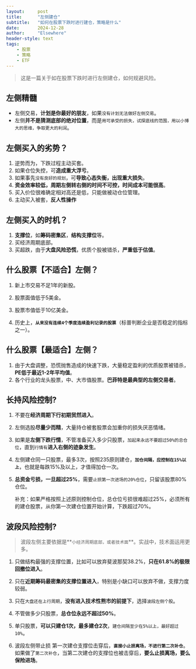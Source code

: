 ```yaml
---
layout: 	post
title: 		"左侧建仓"
subtitle: 	"如何在股票下跌时进行建仓，策略是什么"
date:       2024-12-28
author: 	"Elsewhere"
header-style: text
tags:
    - 股票
    - 策略
    - ETF
---
```


> 这是一篇关于如在股票下跌时进行左侧建仓，如何规避风险。



## 左侧精髓

- 左侧交易，**计划是你最好的朋友**，如果`没有计划无法做好左侧交易`。
- 左侧**并不是猜测底部的绝对位置**，而是`用可承受的损失，试探底线的范围，用以小博大的思维，争取更大的利润`。

## 左侧买入的劣势？
1. 逆势而为，下跌过程主动买套。
2. 如果仓位失控，可**造成重大浮亏**。
3. 如果事先`没有良好的规划`，可**导致心态失衡，出现重大损失**。
4. **资金效率较低，周期左侧转右侧的时间不可控，时间成本可能很高**。
5. 买入价位很难确定相对高还是低，只能做被动仓位管理。
6. 主动买入被套，**反人性操作**

## 左侧买入的时机？
1. **支撑位**，如**筹码密集区**，**结构支撑位**等。
2. 买经济周期底部。
3. 买超跌，由于**大盘风险恐慌**，优质个股被错杀，**严重低于估值**。

## 什么股票【不适合】左侧？
1. 新上市交易不足1年的新股。

2. 股票面值低于5美金。
3. 股票市值低于10亿美金。
4. 历史上，**`从来没有连续4个季度连续盈利记录的股票`**（标普判断企业是否稳定的指标之一）。

## 什么股票【最适合】左侧？
1. 由于大盘调整，恐慌抛售造成的快速下跌，大量稳定盈利的优质股票被错杀，**PE低于最近1-2年平均值**。
2. 各个行业的龙头股票，中、大市值股票。**巴菲特是最典型的左侧交易者**。



## 长持风险控制?

1. 不要在**经济周期下行初期贸然进入**。

2. 左侧选股**尽量少而精**，大量持仓被套股票会加重你的损失厌恶情绪。

3. 如果是**左侧下跌行情**，不管准备买入多少只股票，`加起来永远不要超过50%的总仓位`，直到`行情有`**进入右侧的迹象发生**。

4. 左侧建仓同一只股票，最多3次，按照235原则建仓，**`加仓间隔，应控制在15%以上`**，也就是每跌15%及以上，才值得加仓一次。

5. **总资金亏损，一旦超过25%**，需要`止损第一次进场的20%仓位`，只留该股票80%仓位。

   补充：如果严格按照上述原则控制仓位，总仓位亏损很难超过25%，必须所有的建仓股票，从你第一次建仓位置开始计算，下跌超过70%。



## 波段风险控制?

> 波段左侧主要依据是**`小经济周期底部，或者技术面`**。实战中，技术面运用更多。

1. 只做结构最强的支撑位置，比如可以放弃斐波那契38.2%，**只在61.8%的极限回撤位进入**。
2. 只在**近期筹码最密集的支撑位置进入**，特别是小缺口可以放弃不做，支撑力度较弱。
3. 只在`大盘还在上行周期`，**没有进入技术性熊市的前提下**，选择`波段左侧个股`。
4. 不管做多少只股票，**总仓位永远不超过50%**。
5. 单只股票，**可以只建仓1次，最多建仓2次**，`建仓间隔至少在5%以上，最好超过10%`。

6. 波段左侧带止损
   	第一次建仓支撑位击穿后，**`直接小止损离场，不进行第二次补仓`**。
       如果做了`第二次补仓`，当第二次建仓的支撑位也被击穿后，**要么止损离场，要么保险进场**。
